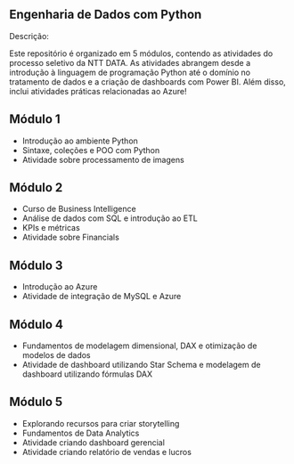 ## Engenharia de Dados com Python
Descrição:

Este repositório é organizado em 5 módulos, contendo as atividades do processo seletivo da NTT DATA. As atividades abrangem desde a introdução à linguagem de programação Python até o domínio no tratamento de dados e a criação de dashboards com Power BI. Além disso, inclui atividades práticas relacionadas ao Azure!

## Módulo 1
- Introdução ao ambiente Python
- Sintaxe, coleções e POO com Python
- Atividade sobre processamento de imagens

## Módulo 2
- Curso de Business Intelligence
- Análise de dados com SQL e introdução ao ETL
- KPIs e métricas
- Atividade sobre Financials

## Módulo 3
- Introdução ao Azure
- Atividade de integração de MySQL e Azure

## Módulo 4
- Fundamentos de modelagem dimensional, DAX e otimização de modelos de dados
- Atividade de dashboard utilizando Star Schema e modelagem de dashboard utilizando fórmulas DAX

## Módulo 5
- Explorando recursos para criar storytelling
- Fundamentos de Data Analytics
- Atividade criando dashboard gerencial
- Atividade criando relatório de vendas e lucros
